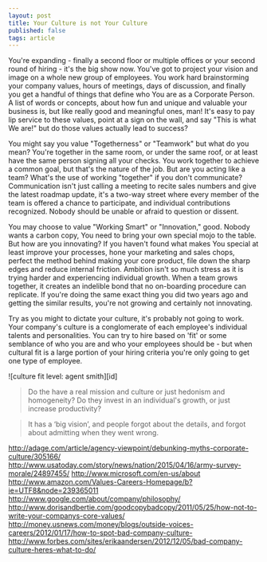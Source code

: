 ```yaml
---
layout: post
title: Your Culture is not Your Culture
published: false
tags: article
---
```


You're expanding - finally a second floor or multiple offices or your second round of hiring - it's the big show now.
You've got to project your vision and image on a whole new group of employees.
You work hard brainstorming your company values, hours of meetings, days of discussion, and finally you get a handful of things that define who You are as a Corporate Person.
A list of words or concepts, about how fun and unique and valuable your business is, but like really good and meaningful ones, man!
It's easy to pay lip service to these values, point at a sign on the wall, and say "This is what We are!" but do those values actually lead to success?

You might say you value "Togetherness" or "Teamwork" but what do you mean?
You're together in the same room, or under the same roof, or at least have the
same person signing all your checks. You work together to achieve a common
goal, but that's the nature of the job. But are you acting like a team? What's the use of working "together"
if you don't communicate? Communication isn't just calling a meeting
to recite sales numbers and give the latest roadmap update, it's a two-way
street where every member of the team is offered a chance to participate, and
individual contributions recognized. Nobody should be unable or afraid to question or dissent.

You may choose to value "Working Smart" or "Innovation," good.
Nobody wants a carbon copy, You need to bring your own special mojo to the table.
But how are you innovating?
If you haven't found what makes You special at least improve your processes, hone your marketing and sales chops, perfect the method behind making your core product, file down the sharp edges and reduce internal friction.
Ambition isn't so much stress as it is trying harder and experiencing individual growth.
When a team grows together, it creates an indelible bond that no on-boarding procedure can replicate.
If you're doing the same exact thing you did two years ago and getting the similar results, you're not growing and certainly not innovating.

Try as you might to dictate your culture, it's probably not going to work.
Your company's culture is a conglomerate of each employee's individual talents and personalities.
You can try to hire based on 'fit' or some semblance of who you are and who your employees should be - but when cultural fit is a large portion of your hiring criteria you're only going to get one type of employee.

![culture fit level: agent smith][id]

> Do the have a real mission and culture or just hedonism and homogeneity? Do they invest in an individual's growth, or just increase productivity?

> It has a ‘big vision’, and people forgot about the details, and forgot about admitting when they went wrong.




http://adage.com/article/agency-viewpoint/debunking-myths-corporate-culture/305166/
http://www.usatoday.com/story/news/nation/2015/04/16/army-survey-morale/24897455/
http://www.microsoft.com/en-us/about
http://www.amazon.com/Values-Careers-Homepage/b?ie=UTF8&node=239365011
http://www.google.com/about/company/philosophy/
http://www.dorisandbertie.com/goodcopybadcopy/2011/05/25/how-not-to-write-your-companys-core-values/
http://money.usnews.com/money/blogs/outside-voices-careers/2012/01/17/how-to-spot-bad-company-culture-
http://www.forbes.com/sites/erikaandersen/2012/12/05/bad-company-culture-heres-what-to-do/
